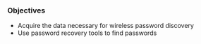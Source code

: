 
### Objectives
  * Acquire the data necessary for wireless password discovery
  * Use password recovery tools to find passwords